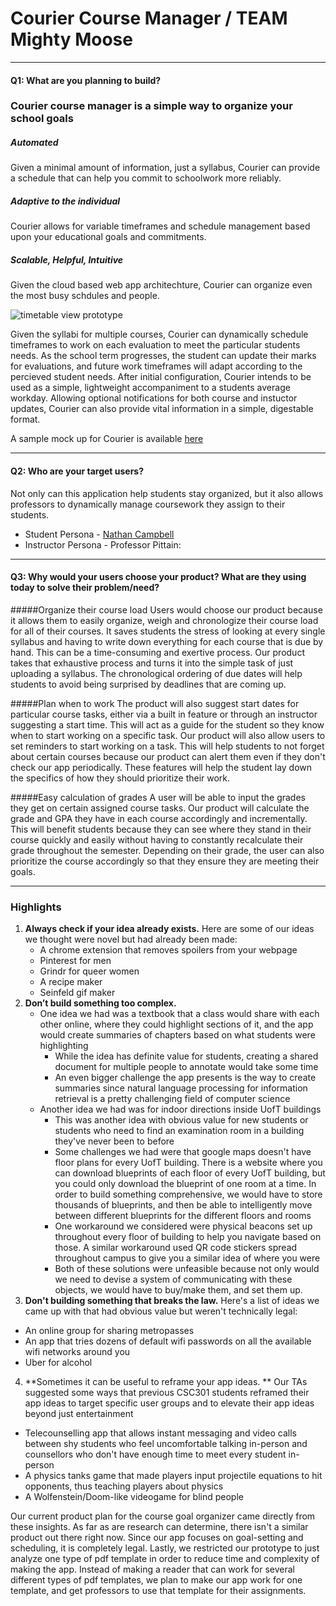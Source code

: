 # Courier Course Manager / TEAM Mighty Moose

*******
#### Q1: What are you planning to build?

### Courier course manager is a simple way to organize your school goals

##### Automated
Given a minimal amount of information, just a syllabus, Courier can provide a schedule that can help you commit to schoolwork more reliably.

##### Adaptive to the individual
Courier allows for variable timeframes and schedule management based upon your educational goals and commitments.

##### Scalable, Helpful, Intuitive
Given the cloud based web app architechture, Courier can organize even the most busy schdules and people.

![timetable view prototype](https://github.com/csc301-winter-2017/project-team-11/blob/master/deliverables/Timetable_view_prototype.png "Early prototype of base timetable view")

Given the syllabi for multiple courses, Courier can dynamically schedule timeframes to work on each evaluation to meet the particular students needs. As the school term progresses, the student can update their marks for evaluations, and future work timeframes will adapt according to the percieved student needs. 
After initial configuration, Courier intends to be used as a simple, lightweight accompaniment to a students average workday. Allowing optional notifications for both course and instuctor updates, Courier can also provide vital information in a simple, digestable format. 

A sample mock up for Courier is available [here](https://marvelapp.com/2a3a6b6/screen/24775274)
*******

#### Q2: Who are your target users?

Not only can this application help students stay organized, but it also allows professors to dynamically manage coursework they assign to their students.

* Student Persona - [Nathan Campbell](https://app.xtensio.com/folio/58etyr0z)
* Instructor Persona - Professor Pittain:

*******

#### Q3: Why would your users choose your product? What are they using today to solve their problem/need?

#####Organize their course load
Users would choose our product because it allows them to easily organize, weigh  and chronologize their course load for all of their courses. It saves students the stress of looking at every single syllabus and having to write down everything for each course that is due by hand. This can be a time-consuming and exertive process. Our product takes that exhaustive process and turns it into the simple task of just uploading a syllabus. The chronological ordering of due dates will help students to avoid being surprised by deadlines that are coming up.

#####Plan when to work
The product will also suggest start dates for particular course tasks, either via a built in feature or through an instructor suggesting a start time. This will act as a guide for the student so they know when to start working on a specific task. Our product will also allow users to set reminders to start working on a task. This will help students to not forget about certain courses because our product can alert them even if they don't check our app periodically. These features will help the student lay down the specifics of how they should prioritize their work.

#####Easy calculation of grades
A user will be able to input the grades they get on certain assigned course tasks. Our product will calculate the grade and GPA they have in each course accordingly and incrementally. This will benefit students because they can see where they stand in their course quickly and easily without having to constantly recalculate their grade throughout the semester.  Depending on their grade, the user can also prioritize the course accordingly so that they ensure they are meeting their goals. 


*******

### Highlights

1. **Always check if your idea already exists.** Here are some of our ideas we thought were novel but had already been made:
    * A chrome extension that removes spoilers from your webpage
    * Pinterest for men
    * Grindr for queer women
    * A recipe maker
    * Seinfeld gif maker
2. **Don’t build something too complex.**
    * One idea we had was a textbook that a class would share with each other online, where they could highlight sections of it, and the app would create summaries of chapters based on what students were highlighting
	    * While the idea has definite value for students, creating a shared document for multiple people to annotate would take some time
	    * An even bigger challenge the app presents is the way to create summaries since natural language processing for information retrieval is a pretty challenging field of computer science
    * Another idea we had was for indoor directions inside UofT buildings
	    * This was another idea with obvious value for new students or students who need to find an examination room in a building they've never been to before
	    * Some challenges we had were that google maps doesn't have floor plans for every UofT building. There is a website where you can download blueprints of each floor of every UofT building, but you could only download the blueprint of one room at a time. In order to build something comprehensive, we would have to store thousands of blueprints, and then be able to intelligently move between different blueprints for the different floors and rooms
	    * One workaround we considered were physical beacons set up throughout every floor of building to help you navigate based on those. A similar workaround used QR code stickers spread throughout campus to give you a similar idea of where you were
	    * Both of these solutions were unfeasible because not only would we need to devise a system of communicating with these objects, we would have to buy/make them, and set them up.
3. **Don't building something that breaks the law.** Here's a list of ideas we came up with that had obvious value but weren't technically legal:
 * An online group for sharing metropasses
 * An app that tries dozens of default wifi passwords on all the available wifi networks around you
 * Uber for alcohol
4.  **Sometimes it can be useful to reframe your app ideas. ** Our TAs suggested some ways that previous CSC301 students reframed their app ideas to target specific user groups and to elevate their app ideas beyond just entertainment
  * Telecounselling app that allows instant messaging and video calls between shy students who feel uncomfortable talking in-person and counsellors who don't have enough time to meet every student in-person
  * A physics tanks game that made players input projectile equations to hit opponents, thus teaching players about physics
  * A Wolfenstein/Doom-like videogame for blind people

Our current product plan for the course goal organizer came directly from these insights. As far as are research can determine, there isn't a similar product out there right now. Since our app focuses on goal-setting and scheduling, it is completely legal. Lastly, we restricted our prototype to just analyze one type of pdf template in order to reduce time and complexity of making the app. Instead of making a reader that can work for several different types of pdf templates, we plan to make our app work for one template, and get professors to use that template for their assignments.
